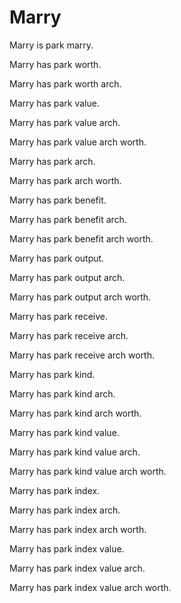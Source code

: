 # Marry

Marry is park marry.

Marry has park worth.

Marry has park worth arch.

Marry has park value.

Marry has park value arch.

Marry has park value arch worth.

Marry has park arch.

Marry has park arch worth.

Marry has park benefit.

Marry has park benefit arch.

Marry has park benefit arch worth.

Marry has park output.

Marry has park output arch.

Marry has park output arch worth.

Marry has park receive.

Marry has park receive arch.

Marry has park receive arch worth.

Marry has park kind.

Marry has park kind arch.

Marry has park kind arch worth.

Marry has park kind value.

Marry has park kind value arch.

Marry has park kind value arch worth.

Marry has park index.

Marry has park index arch.

Marry has park index arch worth.

Marry has park index value.

Marry has park index value arch.

Marry has park index value arch worth.